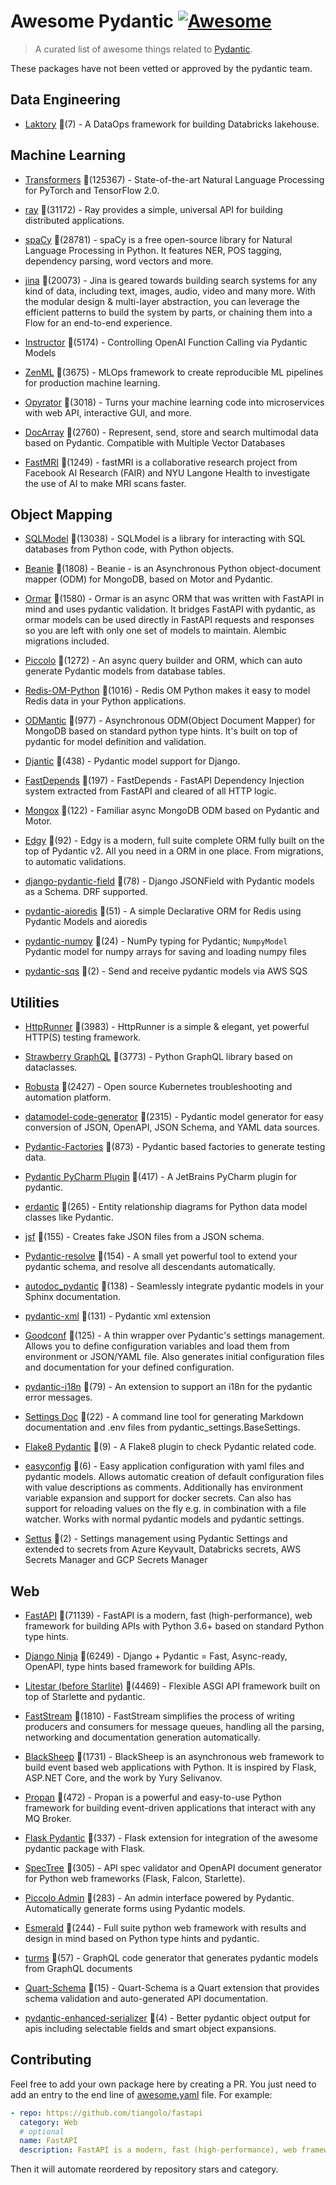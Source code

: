 # Awesome Pydantic [![Awesome](https://awesome.re/badge-flat.svg)](https://github.com/sindresorhus/awesome)

> A curated list of awesome things related to [Pydantic](https://pydantic-docs.helpmanual.io/).

These packages have not been vetted or approved by the pydantic team.


## Data Engineering
  
- [Laktory](https://github.com/opencubes-ai/laktory) 🌟(7) - A DataOps framework for building Databricks lakehouse.
  

## Machine Learning
  
- [Transformers](https://github.com/huggingface/transformers) 🌟(125367) - State-of-the-art Natural Language Processing for PyTorch and TensorFlow 2.0.
  
- [ray](https://github.com/ray-project/ray) 🌟(31172) - Ray provides a simple, universal API for building distributed applications.
  
- [spaCy](https://github.com/explosion/spaCy) 🌟(28781) - spaCy is a free open-source library for Natural Language Processing in Python. It features NER, POS tagging, dependency parsing, word vectors and more.
  
- [jina](https://github.com/jina-ai/jina) 🌟(20073) - Jina is geared towards building search systems for any kind of data, including text, images, audio, video and many more. With the modular design & multi-layer abstraction, you can leverage the efficient patterns to build the system by parts, or chaining them into a Flow for an end-to-end experience.
  
- [Instructor](https://github.com/jxnl/instructor) 🌟(5174) - Controlling OpenAI Function Calling via Pydantic Models
  
- [ZenML](https://github.com/zenml-io/zenml) 🌟(3675) - MLOps framework to create reproducible ML pipelines for production machine learning.
  
- [Opyrator](https://github.com/ml-tooling/opyrator) 🌟(3018) - Turns your machine learning code into microservices with web API, interactive GUI, and more.
  
- [DocArray](https://github.com/docarray/docarray) 🌟(2760) - Represent, send, store and search multimodal data based on Pydantic. Compatible with Multiple Vector Databases
  
- [FastMRI](https://github.com/facebookresearch/fastMRI) 🌟(1249) - fastMRI is a collaborative research project from Facebook AI Research (FAIR) and NYU Langone Health to investigate the use of AI to make MRI scans faster.
  

## Object Mapping
  
- [SQLModel](https://github.com/tiangolo/sqlmodel) 🌟(13038) - SQLModel is a library for interacting with SQL databases from Python code, with Python objects.
  
- [Beanie](https://github.com/roman-right/beanie) 🌟(1808) - Beanie - is an Asynchronous Python object-document mapper (ODM) for MongoDB, based on Motor and Pydantic.
  
- [Ormar](https://github.com/collerek/ormar) 🌟(1580) - Ormar is an async ORM that was written with FastAPI in mind and uses pydantic validation. It bridges FastAPI with pydantic, as ormar models can be used directly in FastAPI requests and responses so you are left with only one set of models to maintain. Alembic migrations included.
  
- [Piccolo](https://github.com/piccolo-orm/piccolo) 🌟(1272) - An async query builder and ORM, which can auto generate Pydantic models from database tables.
  
- [Redis-OM-Python](https://github.com/redis/redis-om-python) 🌟(1016) - Redis OM Python makes it easy to model Redis data in your Python applications.
  
- [ODMantic](https://github.com/art049/odmantic) 🌟(977) - Asynchronous ODM(Object Document Mapper) for MongoDB based on standard python type hints. It's built on top of pydantic for model definition and validation.
  
- [Djantic](https://github.com/jordaneremieff/djantic) 🌟(438) - Pydantic model support for Django.
  
- [FastDepends](https://github.com/Lancetnik/FastDepends) 🌟(197) - FastDepends - FastAPI Dependency Injection system extracted from FastAPI and cleared of all HTTP logic.
  
- [Mongox](https://github.com/aminalaee/mongox) 🌟(122) - Familiar async MongoDB ODM based on Pydantic and Motor.
  
- [Edgy](https://github.com/tarsil/edgy) 🌟(92) - Edgy is a modern, full suite complete ORM fully built on the top of Pydantic v2. All you need in a ORM in one place. From migrations, to automatic validations.
  
- [django-pydantic-field](https://github.com/surenkov/django-pydantic-field) 🌟(78) - Django JSONField with Pydantic models as a Schema. DRF supported.
  
- [pydantic-aioredis](https://github.com/andrewthetechie/pydantic-aioredis) 🌟(51) - A simple Declarative ORM for Redis using Pydantic Models and aioredis
  
- [pydantic-numpy](https://github.com/caniko/pydantic-numpy) 🌟(24) - NumPy typing for Pydantic; `NumpyModel` Pydantic model for numpy arrays for saving and loading numpy files
  
- [pydantic-sqs](https://github.com/andrewthetechie/pydantic-sqs) 🌟(2) - Send and receive pydantic models via AWS SQS
  

## Utilities
  
- [HttpRunner](https://github.com/httprunner/httprunner) 🌟(3983) - HttpRunner is a simple & elegant, yet powerful HTTP(S) testing framework.
  
- [Strawberry GraphQL](https://github.com/strawberry-graphql/strawberry) 🌟(3773) - Python GraphQL library based on dataclasses.
  
- [Robusta](https://github.com/robusta-dev/robusta) 🌟(2427) - Open source Kubernetes troubleshooting and automation platform.
  
- [datamodel-code-generator](https://github.com/koxudaxi/datamodel-code-generator) 🌟(2315) - Pydantic model generator for easy conversion of JSON, OpenAPI, JSON Schema, and YAML data sources.
  
- [Pydantic-Factories](https://github.com/Goldziher/pydantic-factories) 🌟(873) - Pydantic based factories to generate testing data.
  
- [Pydantic PyCharm Plugin](https://github.com/koxudaxi/pydantic-pycharm-plugin) 🌟(417) - A JetBrains PyCharm plugin for pydantic.
  
- [erdantic](https://github.com/drivendataorg/erdantic) 🌟(265) - Entity relationship diagrams for Python data model classes like Pydantic.
  
- [jsf](https://github.com/ghandic/jsf) 🌟(155) - Creates fake JSON files from a JSON schema.
  
- [Pydantic-resolve](https://github.com/allmonday/pydantic-resolve) 🌟(154) - A small yet powerful tool to extend your pydantic schema, and resolve all descendants automatically.
  
- [autodoc_pydantic](https://github.com/mansenfranzen/autodoc_pydantic) 🌟(138) - Seamlessly integrate pydantic models in your Sphinx documentation.
  
- [pydantic-xml](https://github.com/dapper91/pydantic-xml) 🌟(131) - Pydantic xml extension
  
- [Goodconf](https://github.com/lincolnloop/goodconf) 🌟(125) - A thin wrapper over Pydantic's settings management. Allows you to define configuration variables and load them from environment or JSON/YAML file. Also generates initial configuration files and documentation for your defined configuration.
  
- [pydantic-i18n](https://github.com/boardpack/pydantic-i18n) 🌟(79) - An extension to support an i18n for the pydantic error messages.
  
- [Settings Doc](https://github.com/radeklat/settings-doc) 🌟(22) - A command line tool for generating Markdown documentation and .env files from pydantic_settings.BaseSettings.
  
- [Flake8 Pydantic](https://github.com/Viicos/flake8-pydantic) 🌟(9) - A Flake8 plugin to check Pydantic related code.
  
- [easyconfig](https://github.com/spacemanspiff2007/easyconfig) 🌟(6) - Easy application configuration with yaml files and pydantic models. Allows automatic creation of default configuration files with value descriptions as comments. Additionally has environment variable expansion and support for docker secrets. Can also has support for reloading values on the fly e.g. in combination with a file watcher. Works with normal pydantic models and pydantic settings.
  
- [Settus](https://github.com/okube-ai/settus) 🌟(2) - Settings management using Pydantic Settings and extended to secrets from Azure Keyvault, Databricks secrets, AWS Secrets Manager and GCP Secrets Manager
  

## Web
  
- [FastAPI](https://github.com/tiangolo/fastapi) 🌟(71139) - FastAPI is a modern, fast (high-performance), web framework for building APIs with Python 3.6+ based on standard Python type hints.
  
- [Django Ninja](https://github.com/vitalik/django-ninja) 🌟(6249) - Django + Pydantic = Fast, Async-ready, OpenAPI, type hints based framework for building APIs.
  
- [Litestar (before Starlite)](https://github.com/litestar-org/litestar) 🌟(4469) - Flexible ASGI API framework built on top of Starlette and pydantic.
  
- [FastStream](https://github.com/airtai/faststream) 🌟(1810) - FastStream simplifies the process of writing producers and consumers for message queues, handling all the parsing, networking and documentation generation automatically.
  
- [BlackSheep](https://github.com/Neoteroi/BlackSheep) 🌟(1731) - BlackSheep is an asynchronous web framework to build event based web applications with Python. It is inspired by Flask, ASP.NET Core, and the work by Yury Selivanov.
  
- [Propan](https://github.com/Lancetnik/Propan) 🌟(472) - Propan is a powerful and easy-to-use Python framework for building event-driven applications that interact with any MQ Broker.
  
- [Flask Pydantic](https://github.com/bauerji/flask_pydantic) 🌟(337) - Flask extension for integration of the awesome pydantic package with Flask.
  
- [SpecTree](https://github.com/0b01001001/spectree) 🌟(305) - API spec validator and OpenAPI document generator for Python web frameworks (Flask, Falcon, Starlette).
  
- [Piccolo Admin](https://github.com/piccolo-orm/piccolo_admin) 🌟(283) - An admin interface powered by Pydantic. Automatically generate forms using Pydantic models.
  
- [Esmerald](https://github.com/dymmond/esmerald) 🌟(244) - Full suite python web framework with results and design in mind based on Python type hints and pydantic.
  
- [turms](https://github.com/jhnnsrs/turms) 🌟(57) - GraphQL code generator that generates pydantic models from GraphQL documents
  
- [Quart-Schema](https://gitlab.com/pgjones/quart-schema) 🌟(15) - Quart-Schema is a Quart extension that provides schema validation and auto-generated API documentation.
  
- [pydantic-enhanced-serializer](https://github.com/adamsussman/pydantic-enhanced-serializer) 🌟(4) - Better pydantic object output for apis including selectable fields and smart object expansions.
  


## Contributing

Feel free to add your own package here by creating a PR. You just need to add an entry to the end line of [awesome.yaml](./awesome.yaml) file.
For example:

```yaml
- repo: https://github.com/tiangolo/fastapi
  category: Web
  # optional
  name: FastAPI
  description: FastAPI is a modern, fast (high-performance), web framework for building APIs with Python 3.6+ based on standard Python type hints.
```

Then it will automate reordered by repository stars and category.